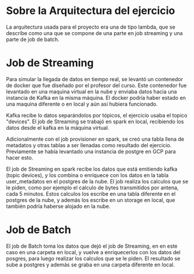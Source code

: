 # Sobre la Arquitectura del ejercicio

La arquitectura usada para el proyecto era una de tipo lambda, que se describe como una que se compone de una parte en job streaming y una parte de job de batch.

# Job de Streaming

Para simular la llegada de datos en tiempo real, se levantó un contenedor de docker que fue diseñado por el profesor del curso. Este contenedor fue levantado en una maquina
virtual en la nube y enviaba datos hacia una instancia de Kafka en la misma máquina. El docker podría haber estado en una maquina diferente o en local y aún así hubiera funcionado.

Kafka recibe lo datos separándolos por tópicos, el ejercicio usaba el topico "devices". El job de Streaming se trabajó en spark en local, recibiendo los datos desde el kafka en la 
máquina virtual.

Adicionalmente con el job provisioner en spark, se creó una tabla llena de metadatos y otras tablas a ser llenadas como resultado del ejercicio. Previamente se había levantado una
instancia de postgre en GCP para hacer esto. 

El job de Streaming en spark recibe los datos que está emitiendo kafka (topic devices), y los combina o enriquece con los datos en la tabla user_metadatos en el postgres de la nube.
El job realiza los calculos que se le piden, como por ejemplo el calculo de bytes transmitidos por antena, cada 5 minutos. Estos calculos los escribe en una tabla diferente en el
postgres de la nube, y además los escribe en un storage en local, que también podría haberse alojado en la nube.

# Job de Batch

El job de Batch toma los datos que dejó el job de Streaming, en en este caso en una carpeta en local, y vuelve a enriquecerlos con los datos del posgres, para luego realizar los
calculos que se le piden. El resultado se sube a postgres y además se graba en una carpeta diferente en local.




